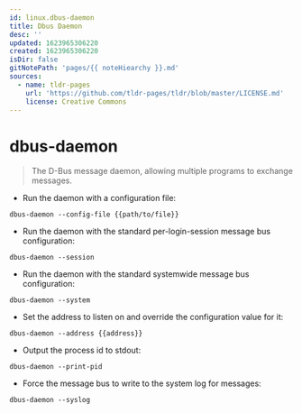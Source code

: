 ```yaml
---
id: linux.dbus-daemon
title: Dbus Daemon
desc: ''
updated: 1623965306220
created: 1623965306220
isDir: false
gitNotePath: 'pages/{{ noteHiearchy }}.md'
sources:
  - name: tldr-pages
    url: 'https://github.com/tldr-pages/tldr/blob/master/LICENSE.md'
    license: Creative Commons
---
```

# dbus-daemon

> The D-Bus message daemon, allowing multiple programs to exchange messages.

- Run the daemon with a configuration file:

`dbus-daemon --config-file {{path/to/file}}`

- Run the daemon with the standard per-login-session message bus configuration:

`dbus-daemon --session`

- Run the daemon with the standard systemwide message bus configuration:

`dbus-daemon --system`

- Set the address to listen on and override the configuration value for it:

`dbus-daemon --address {{address}}`

- Output the process id to stdout:

`dbus-daemon --print-pid`

- Force the message bus to write to the system log for messages:

`dbus-daemon --syslog`

